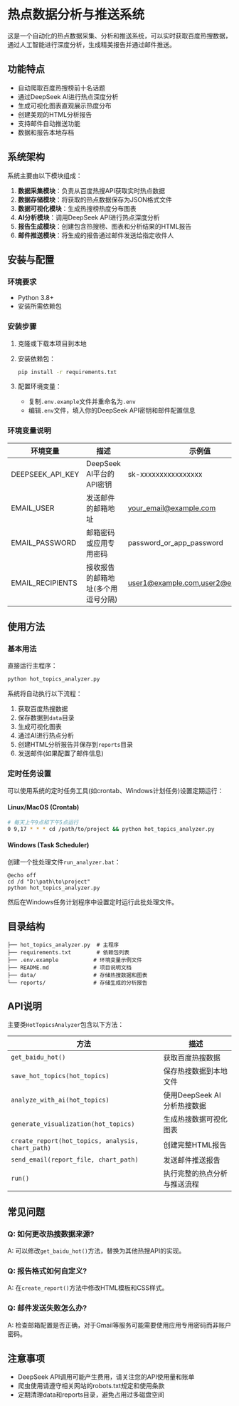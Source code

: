 # 热点数据分析与推送系统

这是一个自动化的热点数据采集、分析和推送系统，可以实时获取百度热搜数据，通过人工智能进行深度分析，生成精美报告并通过邮件推送。

## 功能特点

- 自动爬取百度热搜榜前十名话题
- 通过DeepSeek AI进行热点深度分析
- 生成可视化图表直观展示热度分布
- 创建美观的HTML分析报告
- 支持邮件自动推送功能
- 数据和报告本地存档

## 系统架构

系统主要由以下模块组成：

1. **数据采集模块**：负责从百度热搜API获取实时热点数据
2. **数据存储模块**：将获取的热点数据保存为JSON格式文件
3. **数据可视化模块**：生成热搜榜热度分布图表
4. **AI分析模块**：调用DeepSeek API进行热点深度分析
5. **报告生成模块**：创建包含热搜榜、图表和分析结果的HTML报告
6. **邮件推送模块**：将生成的报告通过邮件发送给指定收件人

## 安装与配置

### 环境要求

- Python 3.8+
- 安装所需依赖包

### 安装步骤

1. 克隆或下载本项目到本地

2. 安装依赖包：
   ```bash
   pip install -r requirements.txt
   ```

3. 配置环境变量：
   - 复制`.env.example`文件并重命名为`.env`
   - 编辑`.env`文件，填入你的DeepSeek API密钥和邮件配置信息

### 环境变量说明

| 环境变量 | 描述 | 示例值 |
|---------|------|-------|
| DEEPSEEK_API_KEY | DeepSeek AI平台的API密钥 | sk-xxxxxxxxxxxxxxxx |
| EMAIL_USER | 发送邮件的邮箱地址 | your_email@example.com |
| EMAIL_PASSWORD | 邮箱密码或应用专用密码 | password_or_app_password |
| EMAIL_RECIPIENTS | 接收报告的邮箱地址(多个用逗号分隔) | user1@example.com,user2@example.com |

## 使用方法

### 基本用法

直接运行主程序：

```bash
python hot_topics_analyzer.py
```

系统将自动执行以下流程：
1. 获取百度热搜数据
2. 保存数据到`data`目录
3. 生成可视化图表
4. 通过AI进行热点分析
5. 创建HTML分析报告并保存到`reports`目录
6. 发送邮件(如果配置了邮件信息)

### 定时任务设置

可以使用系统的定时任务工具(如crontab、Windows计划任务)设置定期运行：

#### Linux/MacOS (Crontab)

```bash
# 每天上午9点和下午5点运行
0 9,17 * * * cd /path/to/project && python hot_topics_analyzer.py
```

#### Windows (Task Scheduler)

创建一个批处理文件`run_analyzer.bat`：

```batch
@echo off
cd /d "D:\path\to\project"
python hot_topics_analyzer.py
```

然后在Windows任务计划程序中设置定时运行此批处理文件。

## 目录结构

```
├── hot_topics_analyzer.py  # 主程序
├── requirements.txt        # 依赖包列表
├── .env.example           # 环境变量示例文件
├── README.md              # 项目说明文档
├── data/                  # 存储热搜数据和图表
└── reports/               # 存储生成的分析报告
```

## API说明

主要类`HotTopicsAnalyzer`包含以下方法：

| 方法 | 描述 |
|------|------|
| `get_baidu_hot()` | 获取百度热搜数据 |
| `save_hot_topics(hot_topics)` | 保存热搜数据到本地文件 |
| `analyze_with_ai(hot_topics)` | 使用DeepSeek AI分析热搜数据 |
| `generate_visualization(hot_topics)` | 生成热搜数据可视化图表 |
| `create_report(hot_topics, analysis, chart_path)` | 创建完整HTML报告 |
| `send_email(report_file, chart_path)` | 发送邮件推送报告 |
| `run()` | 执行完整的热点分析与推送流程 |

## 常见问题

### Q: 如何更改热搜数据来源?
A: 可以修改`get_baidu_hot()`方法，替换为其他热搜API的实现。

### Q: 报告格式如何自定义?
A: 在`create_report()`方法中修改HTML模板和CSS样式。

### Q: 邮件发送失败怎么办?
A: 检查邮箱配置是否正确，对于Gmail等服务可能需要使用应用专用密码而非账户密码。

## 注意事项

- DeepSeek API调用可能产生费用，请关注您的API使用量和账单
- 爬虫使用请遵守相关网站的robots.txt规定和使用条款
- 定期清理data和reports目录，避免占用过多磁盘空间